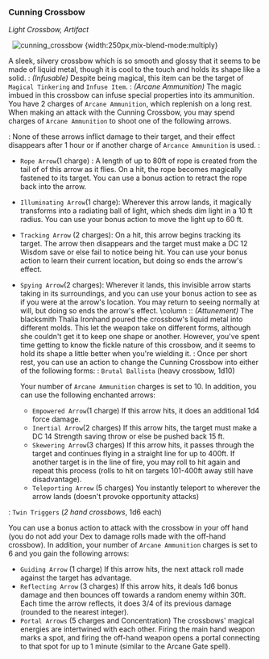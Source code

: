 ### Cunning Crossbow
*Light Crossbow, Artifact*

 &nbsp;&nbsp;![cunning_crossbow](https://i.imgur.com/7gECsLb.png) {width:250px,mix-blend-mode:multiply}

A sleek, silvery crossbow which is so smooth and glossy that it seems to be made of liquid metal, though it is cool to the touch and holds its shape like a solid.
:
*(Infusable)* Despite being magical, this item can be the target of `Magical Tinkering` and `Infuse Item`.
:
*(Arcane Ammunition)*  The magic imbued in this crossbow can infuse special properties into its ammunition. You have 2 charges of `Arcane Ammunition`, which replenish on a long rest. When making an attack with the Cunning Crossbow, you may spend charges of `Arcane Ammunition` to shoot one of the following arrows.

:
 None of these arrows inflict damage to their target, and their effect disappears after 1 hour or if another charge of `Arcance Ammunition` is used.
:
- `Rope Arrow`(1 charge) : A length of up to 80ft of rope is created from the tail of of this arrow as it flies. On a hit, the rope becomes magically fastened to its target. You can use a bonus action to retract the rope back into the arrow. 
- `Illuminating Arrow`(1 charge): Wherever this arrow lands, it magically transforms into a radiating ball of light, which sheds dim light in a 10 ft radius. You can use your bonus action to move the light up to 60 ft.  
- `Tracking Arrow` (2 charges): On a hit, this arrow begins tracking its target. The arrow then disappears and the target must make a DC 12 Wisdom save or else fail to notice being hit. You can use your bonus action to learn their current location, but doing so ends the arrow's effect. 
- `Spying Arrow`(2 charges): Wherever it lands, this invisible arrow starts taking in its surroundings, and you can use your bonus action to see as if you were at the arrow's location. You may return to seeing normally at will, but doing so ends the arrow's effect. 
\column
::
*(Attunement)* The blacksmith Thalia Ironhand poured the crossbow's liquid metal into different molds. This let the weapon take on different forms, although she couldn't get it to keep one shape or another. However, you've spent time getting to know the fickle nature of this crossbow, and it seems to hold its shape a little better when you're wielding it. 
:
Once per short rest, you can use an action to change the Cunning Crossbow into either of the following forms:
:
`Brutal Ballista` (heavy crossbow, 1d10)
 
  Your number of `Arcane Ammunition` charges is set to 10. In addition, you can use the following enchanted arrows:
  - `Empowered Arrow`(1 charge) If this arrow hits, it does an additional 1d4 force damage. 
  - `Inertial Arrow`(2 charges) If this arrow hits, the target must make a DC 14 Strength saving throw or else be pushed back 15 ft.  
  - `Skewering Arrow`(3 charges) If this arrow hits, it passes through the target and continues flying in a straight line for up to 400ft. If another target is in the line of fire, you may roll to hit again and repeat this process (rolls to hit on targets 101-400ft away still have disadvantage).
  - `Teleporting Arrow` (5 charges) You instantly teleport to wherever the arrow lands (doesn't provoke opportunity attacks)

:
 `Twin Triggers` (*2 hand crossbows*, 1d6 each)
 
 You can use a bonus action to attack with the crossbow in your off hand (you do not add your Dex to damage rolls made with the off-hand crossbow). In addition, your number of `Arcane Ammunition` charges is set to 6 and you gain the following arrows:
 - `Guiding Arrow` (1 charge) If this arrow hits, the next attack roll made against the target has advantage.
 - `Reflecting Arrow` (3 charges) If this arrow hits, it deals 1d6 bonus damage and then bounces off towards a random enemy within 30ft. Each time the arrow reflects, it does 3/4 of its previous damage (rounded to the nearest integer). 
 - `Portal Arrows` (5 charges and Concentration) The crossbows' magical energies are intertwined with each other. Firing the main hand weapon marks a spot, and firing the off-hand weapon opens a portal connecting to that spot for up to 1 minute (similar to the Arcane Gate spell).

